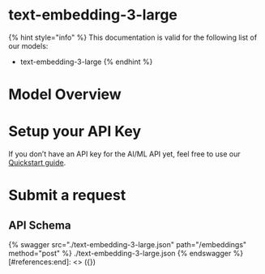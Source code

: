 [#references:start]: <> ({ "template": "openapi" })
# text-embedding-3-large

{% hint style="info" %}
This documentation is valid for the following list of our models:
* text-embedding-3-large
{% endhint %}

# Model Overview


# Setup your API Key
If you don’t have an API key for the AI/ML API yet, feel free to use our [Quickstart guide](https://docs.aimlapi.com/quickstart/setting-up).

# Submit a request
## API Schema
{% swagger src="./text-embedding-3-large.json" path="/embeddings" method="post" %}
./text-embedding-3-large.json
{% endswagger %}
[#references:end]: <> ({})